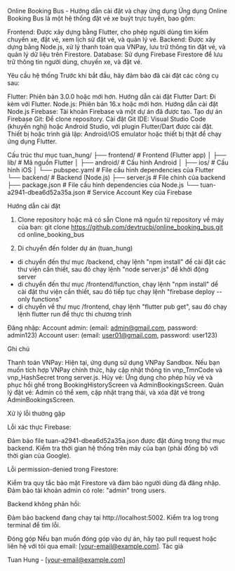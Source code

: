 Online Booking Bus - Hướng dẫn cài đặt và chạy ứng dụng
Ứng dụng Online Booking Bus là một hệ thống đặt vé xe buýt trực tuyến, bao gồm:

Frontend: Được xây dựng bằng Flutter, cho phép người dùng tìm kiếm chuyến xe, đặt vé, xem lịch sử đặt vé, và quản lý vé.
Backend: Được xây dựng bằng Node.js, xử lý thanh toán qua VNPay, lưu trữ thông tin đặt vé, và quản lý dữ liệu trên Firestore.
Database: Sử dụng Firebase Firestore để lưu trữ thông tin người dùng, chuyến xe, và đặt vé.

Yêu cầu hệ thống
Trước khi bắt đầu, hãy đảm bảo đã cài đặt các công cụ sau:

Flutter: Phiên bản 3.0.0 hoặc mới hơn. Hướng dẫn cài đặt Flutter
Dart: Đi kèm với Flutter.
Node.js: Phiên bản 16.x hoặc mới hơn. Hướng dẫn cài đặt Node.js
Firebase: Tài khoản Firebase và một dự án đã được tạo. Tạo dự án Firebase
Git: Để clone repository. Cài đặt Git
IDE: Visual Studio Code (khuyến nghị) hoặc Android Studio, với plugin Flutter/Dart được cài đặt.
Thiết bị hoặc trình giả lập: Android/iOS emulator hoặc thiết bị thật để chạy ứng dụng Flutter.

Cấu trúc thư mục
tuan_hung/
├── frontend/           # Frontend (Flutter app)
│   ├── lib/             # Mã nguồn Flutter
│   ├── android/         # Cấu hình Android
│   ├── ios/             # Cấu hình iOS
│   └── pubspec.yaml     # File cấu hình dependencies của Flutter
└── backend/             # Backend (Node.js)
    ├── server.js        # File chính của backend
    ├── package.json     # File cấu hình dependencies của Node.js
    └── tuan-a2941-dbea6d52a35a.json  # Service Account Key của Firebase

Hướng dẫn cài đặt
1. Clone repository hoặc mã có sẵn
Clone mã nguồn từ repository về máy của bạn:
git clone https://github.com/devtrucbi/online_booking_bus.git
cd online_booking_bus

2. Di chuyển đến folder dự án (tuan_hung)
- di chuyển đến thư mục /backend, chạy lệnh "npm install" để cài đặt các thư viện cần thiết,
sau đó chạy lệnh "node server.js" để khởi động server
- di chuyển đến thư mục /frontend/function, chạy lệnh "npm install" dể cài đặt thư viện cần thiết, sau đó tiếp tục chạy lệnh "firebase deploy --only functions"
- di chuyển về thư mục /frontend, chạy lệnh "flutter pub get", sau đó chạy lệnh flutter run để thực thi chương trình



Đăng nhập:
Account admin: (email: admin@gmail.com, password: admin123)
Account user: (email: user01@gmail.com, password: user123)



Ghi chú

Thanh toán VNPay: Hiện tại, ứng dụng sử dụng VNPay Sandbox. Nếu bạn muốn tích hợp VNPay chính thức, hãy cập nhật thông tin vnp_TmnCode và vnp_HashSecret trong server.js.
Hủy vé: Ứng dụng cho phép hủy vé và phục hồi ghế trong BookingHistoryScreen và AdminBookingsScreen.
Quản lý đặt vé: Admin có thể xem, cập nhật trạng thái, và xóa đặt vé trong AdminBookingsScreen.

Xử lý lỗi thường gặp

Lỗi xác thực Firebase:

Đảm bảo file tuan-a2941-dbea6d52a35a.json được đặt đúng trong thư mục backend.
Kiểm tra thời gian hệ thống trên máy của bạn (phải đồng bộ với thời gian của Google).


Lỗi permission-denied trong Firestore:

Kiểm tra quy tắc bảo mật Firestore và đảm bảo người dùng đã đăng nhập.
Đảm bảo tài khoản admin có role: "admin" trong users.


Backend không phản hồi:

Đảm bảo backend đang chạy tại http://localhost:5002.
Kiểm tra log trong terminal để tìm lỗi.



Đóng góp
Nếu bạn muốn đóng góp vào dự án, hãy tạo pull request hoặc liên hệ với tôi qua email: [your-email@example.com].
Tác giả

Tuan Hung - [your-email@example.com]


